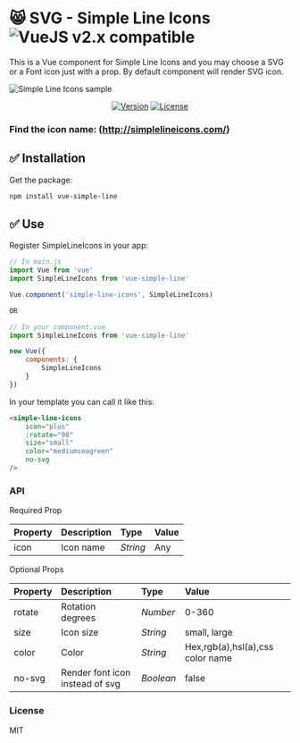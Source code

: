 # 😸 SVG - Simple Line Icons ![VueJS v2.x compatible](https://img.shields.io/badge/vue%202.x-compatible-green.svg)

This is a Vue component for Simple Line Icons and you may choose a SVG or a Font icon just with a prop. 
By default component will render SVG icon.

![Simple Line Icons sample](https://image.freepik.com/free-vector/simple-line-icons_302-2147488249.jpg "Sample")
<p align="center">
<a href="https://www.npmjs.com/package/vue-simple-line"><img src="https://img.shields.io/badge/npm-1.1.0-blue.svg" alt="Version"></a>
  <a href="https://www.npmjs.com/package/vue-simple-line"><img src="https://img.shields.io/badge/license-MIT-green.svg" alt="License"></a>
</p>

### Find the icon name: (http://simplelineicons.com/)

## ✅  Installation

Get the package:
```bash
npm install vue-simple-line
```

## ✅  Use

Register SimpleLineIcons in your app:
```js
// In main.js
import Vue from 'vue'
import SimpleLineIcons from 'vue-simple-line'

Vue.component('simple-line-icons', SimpleLineIcons)

OR

// In your component.vue
import SimpleLineIcons from 'vue-simple-line'

new Vue({
    components: {
        SimpleLineIcons
    }
})
```

In your template you can call it like this:

```html
<simple-line-icons
	icon="plus"
	:rotate="90"
	size="small"
	color="mediumseagreen"
	no-svg
/>

```
### API

Required Prop

| Property | Description | Type | Value
|:--|:--|:--|:--|
| icon | Icon name | <i>String</i> | Any |

Optional Props

| Property | Description | Type | Value
|:--|:--|:--|:--|
| rotate | Rotation degrees | <i>Number</i> | 0-360 |
| size | Icon size | <i>String</i> | small, large |
| color | Color | <i>String</i> | Hex,rgb(a),hsl(a),css color name |
| no-svg | Render font icon instead of svg | <i>Boolean</i> | false |

### License
MIT
